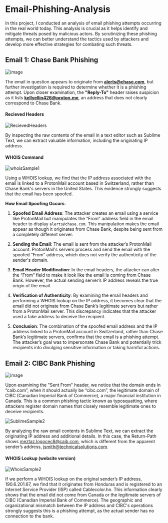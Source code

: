 # Email-Phishing-Analysis
In this project, I conducted an analysis of email phishing attempts occurring in the real world today. This analysis is crucial as it helps identify and mitigate threats posed by malicious actors. By scrutinizing these phishing attempts, we can better understand the tactics used by attackers and develop more effective strategies for combating such threats.

## Email 1: Chase Bank Phishing <br>
![image](https://github.com/user-attachments/assets/3abf6a37-c3f1-453c-9129-0b0093acc5c8)<br>

The email in question appears to originate from **alerts@chase.com**, but further investigation is required to determine whether it is a phishing attempt. Upon closer examination, the **"Reply-To"** header raises suspicion as it lists **kellyellin426@proton.me**, an address that does not clearly correspond to Chase Bank.

#### Recieved Headers
![RecievedHeaders](https://github.com/user-attachments/assets/1947ded5-7201-40ab-95c3-01cc8efb80ca)<br>

By inspecting the raw contents of the email in a text editor such as Sublime Text, we can extract valuable information, including the originating IP address. 

#### WHOIS Command
![whoisSample1](https://github.com/user-attachments/assets/4450448d-8040-4287-bb4e-9ebb942d142c)<br>

Using a WHOIS lookup, we find that the IP address associated with the email is linked to a ProtonMail account based in Switzerland, rather than Chase Bank's servers in the United States. This evidence strongly suggests that the email has been spoofed.

**How Email Spoofing Occurs**:

1. **Spoofed Email Address**: The attacker creates an email using a service like ProtonMail but manipulates the “From” address field in the email header to display `alerts@chase.com`. This manipulation makes the email appear as though it originates from Chase Bank, despite being sent from a completely different server.

2. **Sending the Email**: The email is sent from the attacker’s ProtonMail account. ProtonMail's servers process and send the email with the spoofed “From” address, which does not verify the authenticity of the sender's domain.

3. **Email Header Modification**: In the email headers, the attacker can alter the “From” field to make it look like the email is coming from Chase Bank. However, the actual sending server’s IP address reveals the true origin of the email.

4. **Verification of Authenticity**: By examining the email headers and performing a WHOIS lookup on the IP address, it becomes clear that the email did not originate from Chase Bank’s legitimate servers but rather from a ProtonMail server. This discrepancy indicates that the attacker used a fake address to deceive the recipient.

5. **Conclusion**: The combination of the spoofed email address and the IP address linked to a ProtonMail account in Switzerland, rather than Chase Bank’s legitimate servers, confirms that the email is a phishing attempt. The attacker’s goal was to impersonate Chase Bank and potentially trick recipients into divulging sensitive information or taking harmful actions.


## Email 2: CIBC Bank Phishing
![image](https://github.com/user-attachments/assets/b477f2b0-6bc3-44c9-8f69-5444d220c664)<br>

Upon examining the "Sent From" header, we notice that the domain ends in “caib.com”, when it should actually be “cibc.com”, the legitimate domain of CIBC (Canadian Imperial Bank of Commerce), a major financial institution in Canada. This is a common phishing tactic known as typosquatting, where attackers register domain names that closely resemble legitimate ones to deceive recipients.

![SublimeSample2](https://github.com/user-attachments/assets/0cea38df-fa94-4a7a-8d30-ec66157843ea)<br>

By analyzing the raw email contents in Sublime Text, we can extract the originating IP address and additional details. In this case, the Return-Path shows meztaz.logocec8@caib.com, which is different from the apparent sender’s address, jsmith@technicalsolutions.com.

#### WHOIS Lookup (website version)

![WhoisSample2](https://github.com/user-attachments/assets/9838fc30-49df-4afc-be7f-d4aad0c2233e)<br>

If we perform a WHOIS lookup on the original sender’s IP address, 190.6.201.67, we find that it originates from Honduras and is registered to an Internet Service Provider (ISP) called Cablecolor.hn. This information clearly shows that the email did not come from Canada or the legitimate servers of CIBC (Canadian Imperial Bank of Commerce). The geographic and organizational mismatch between the IP address and CIBC's operations strongly suggests this is a phishing attempt, as the actual sender has no connection to the bank.
